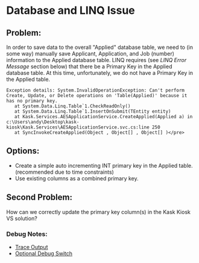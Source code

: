 Database and LINQ Issue
=======================

## Problem:
In order to save data to the overall "Applied" database table, we need to (in some way) manually save Applicant, Application, and Job (number) information to the Applied database table. LINQ requires (see _LINQ Error Message_ section below) that there be a Primary Key in the Applied database table. At this time, unfortunately, we do not have a Primary Key in the Applied table.

    Exception details: System.InvalidOperationException: Can't perform Create, Update, or Delete operations on 'Table(Applied)' because it has no primary key.
       at System.Data.Linq.Table`1.CheckReadOnly()
       at System.Data.Linq.Table`1.InsertOnSubmit(TEntity entity)
       at Kask.Services.AESApplicationService.CreateApplied(Applied a) in c:\Users\andy\Desktop\kask-kiosk\Kask.Services\AESApplicationService.svc.cs:line 250
       at SyncInvokeCreateApplied(Object , Object[] , Object[] )</pre>

## Options:
- Create a simple auto incrementing INT primary key in the Applied table. (recommended due to time constraints)
- Use existing columns as a combined primary key.

## Second Problem:
How can we correctly update the primary key column(s) in the Kask Kiosk VS solution?
       
### Debug Notes:

- [Trace Output](http://blogs.msdn.com/b/govindr/archive/2006/11/01/debugging-wcf-traces-and-message-logs.aspx)
- [Optional Debug Switch](http://stackoverflow.com/questions/8315633/turn-on-includeexceptiondetailinfaults-either-from-servicebehaviorattribute-or)
